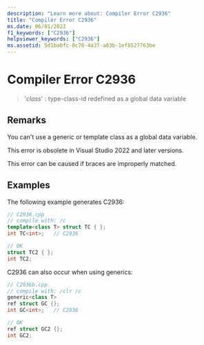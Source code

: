 ```yaml
---
description: "Learn more about: Compiler Error C2936"
title: "Compiler Error C2936"
ms.date: 06/01/2022
f1_keywords: ["C2936"]
helpviewer_keywords: ["C2936"]
ms.assetid: 5d1ba0fc-0c78-4a37-a83b-1ef8527763be
---
```

# Compiler Error C2936

> '*class*' : type-class-id redefined as a global data variable

## Remarks

You can't use a generic or template class as a global data variable.

This error is obsolete in Visual Studio 2022 and later versions.

This error can be caused if braces are improperly matched.

## Examples

The following example generates C2936:

```cpp
// C2936.cpp
// compile with: /c
template<class T> struct TC { };
int TC<int>;   // C2936

// OK
struct TC2 { };
int TC2;
```

C2936 can also occur when using generics:

```cpp
// C2936b.cpp
// compile with: /clr /c
generic<class T>
ref struct GC {};
int GC<int>;   // C2936

// OK
ref struct GC2 {};
int GC2;
```
